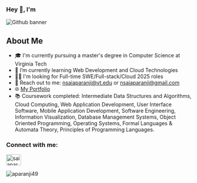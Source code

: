 

<!--
**aparanji49/aparanji49** is a ✨ _special_ ✨ repository because its `README.md` (this file) appears on your GitHub profile.

Here are some ideas to get you started:

- 🔭 I’m currently working on ...
- 🌱 I’m currently learning ...
- 👯 I’m looking to collaborate on ...
- 🤔 I’m looking for help with ...
- 💬 Ask me about ...
- 📫 How to reach me: ...
- 😄 Pronouns: ...
- ⚡ Fun fact: ...
-->

### Hey 👋, I'm 

![Github banner](https://github.com/aparanji49/aparanji49/assets/22083265/ceb4d857-7a01-4d0b-955d-7488c829fa0e)



## About Me

- 🎓 I'm currently pursuing a master's degree in Computer Science at Virginia Tech
- 🌱 I’m currently learning Web Development and Cloud Technologies
- 👩‍💻 I'm looking for Full-time SWE/Full-stack/Cloud 2025 roles
- 📩 Reach out to me: [nsaiaparanji@vt.edu](mailto:nsaiaparanji@vt.edu) or [nsaiaparanji@gmail.com](mailto:nsaiaparanji@vt.edu)
- 🌐 [My Portfolio](https://aparanji49.github.io/)
- 📚 Coursework completed: Intermediate Data Structures and Algorithms, Cloud Computing, Web Application Development, User Interface Software, Mobile Application Development, Software Engineering, Information Visualization, Database Management Systems, Object Oriented Programming, Operating Systems, Formal Languages & Automata Theory, Principles of Programming Languages.

<h3 align="left">Connect with me:</h3>
<p align="left">
<a href="https://linkedin.com/in/saiaparanjinemmani" target="blank"><img align="center" src="https://raw.githubusercontent.com/rahuldkjain/github-profile-readme-generator/master/src/images/icons/Social/linked-in-alt.svg" alt="saiaparanjinemmani" height="30" width="40" /></a>
</p>


<p align="left"> <img src="https://komarev.com/ghpvc/?username=aparanji49&label=Profile%20views&color=0e75b6&style=flat" alt="aparanji49" /> </p>

